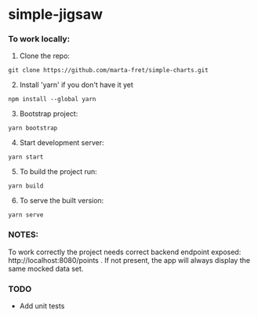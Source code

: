# simple-jigsaw

### To work locally:
1. Clone the repo:
```
git clone https://github.com/marta-fret/simple-charts.git
```

2. Install 'yarn' if you don't have it yet
```
npm install --global yarn
```

3. Bootstrap project:
```
yarn bootstrap
```

4. Start development server:
```
yarn start
```

5. To build the project run:
```
yarn build
```

6. To serve the built version:
```
yarn serve
```

### NOTES:
To work correctly the project needs correct backend endpoint exposed: http://localhost:8080/points . If not present, the app will always display the same mocked data set.

### TODO
- Add unit tests
